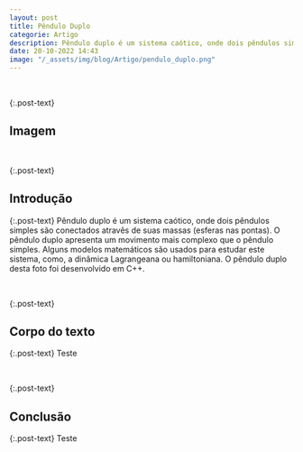 ```yaml
---
layout: post
title: Pêndulo Duplo
categorie: Artigo
description: Pêndulo duplo é um sistema caótico, onde dois pêndulos simples são conectados atravês de suas massas (esferas nas pontas). O pêndulo duplo apresenta um movimento mais complexo que o pêndulo simples.
date: 20-10-2022 14:43
image: "/_assets/img/blog/Artigo/pendulo_duplo.png"
---
```



<div class="post-line"></div>
<br />

{:.post-text}
## Imagem

<div class="text-center" >
  <img
    src="{{site.baseurl}}{{ page.image }}"
    class="rounded post-img" id="post-img"
    alt=""
  />
</div>
<div class="modal-img" id="modal-img">
  <span class="close"><ion-icon name="close-outline"></ion-icon></span>
  <img class="rounded post-img modal-content" id="img-content" />
</div>
<div id="caption"></div>
<div class="post-line"></div>
<br />

{:.post-text} 
## Introdução


{:.post-text} 
Pêndulo duplo é um sistema caótico, onde dois pêndulos simples são conectados atravês de suas massas (esferas nas pontas). O pêndulo duplo apresenta um movimento mais complexo que o pêndulo simples. Alguns modelos matemáticos são usados para estudar este sistema, como, a dinâmica Lagrangeana ou hamiltoniana. O pêndulo duplo desta foto foi desenvolvido em C++.


<div class="post-line"></div>
<br />

{:.post-text}
## Corpo do texto

{:.post-text}
Teste


<div class="post-line"></div>
<br />

{:.post-text}
## Conclusão

{:.post-text}
Teste

<div class="post-line"></div>

